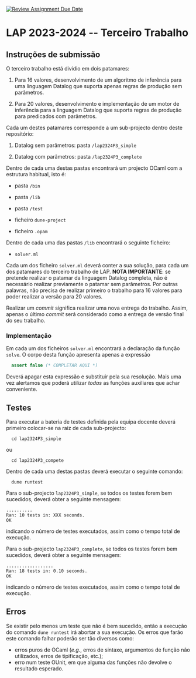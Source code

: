 [![Review Assignment Due Date](https://classroom.github.com/assets/deadline-readme-button-24ddc0f5d75046c5622901739e7c5dd533143b0c8e959d652212380cedb1ea36.svg)](https://classroom.github.com/a/CizYSU2T)
# LAP 2023-2024 -- Terceiro Trabalho

## Instruções de submissão

O terceiro trabalho está dividio em dois patamares:

1. Para 16 valores, desenvolvimento de um algoritmo de inferência para uma
   linguagem Datalog que suporta apenas regras de produção sem parâmetros.

2. Para 20 valores, desenvolvimento e implementação de um motor de inferência
   para a linguagem Datalog que suporta regras de produção para predicados com
   parâmetros.

Cada um destes patamares corresponde a um sub-projecto dentro deste repositório:

1. Datalog sem parâmetros: pasta `/lap2324P3_simple`

2. Datalog com parâmetros: pasta `/lap2324P3_complete`

Dentro de cada uma destas pastas encontrará um projecto OCaml com a estrutura
habitual, isto é:

* pasta `/bin`

* pasta `/lib`

* pasta `/test`

* ficheiro `dune-project`

* ficheiro `.opam`

Dentro de cada uma das pastas `/lib` encontrará o seguinte ficheiro:
  - `solver.ml`

Cada um dos ficheiro `solver.ml` deverá conter a sua solução, para cada um dos
patamares do terceiro trabalho de LAP. **NOTA IMPORTANTE**: se pretende realizar
o patamar da linguagem Datalog completa, não é necessário realizar previamente o
patamar sem parâmetros. Por outras palavras, não precisa de realizar primeiro o
trabalho para 16 valores para poder realizar a versão para 20 valores.

Realizar um *commit* significa realizar uma nova entrega do trabalho. Assim,
apenas o último *commit* será considerado como a entrega de versão final do seu
trabalho.

### Implementação

Em cada um dos ficheiros `solver.ml` encontrará a declaração da função `solve`. O
corpo desta função apresenta apenas a expressão

```ocaml
  assert false (* COMPLETAR AQUI *)
```

Deverá apagar esta expressão e substituir pela sua resolução. Mais uma vez
alertamos que poderá utilizar *todas* as funções auxiliares que achar
conveniente.

## Testes

Para executar a bateria de testes definida pela equipa docente deverá primeiro
colocar-se na raiz de cada sub-projecto:

```console
  cd lap2324P3_simple
```

ou

```console
  cd lap2324P3_compete
```

Dentro de cada uma destas pastas deverá executar o seguinte comando:

```console
  dune runtest
```

Para o sub-projecto `lap2324P3_simple`, se todos os testes forem bem sucedidos,
deverá obter a seguinte mensagem:

```console
..........
Ran: 10 tests in: XXX seconds.
OK
```

indicando o número de testes executados, assim como o tempo total de execução.

Para o sub-projecto `lap2324P3_complete`, se todos os testes forem bem sucedidos,
deverá obter a seguinte mensagem:

```console
..................
Ran: 18 tests in: 0.10 seconds.
OK
```

indicando o número de testes executados, assim como o tempo total de execução.

## Erros

Se existir pelo menos um teste que não é bem sucedido, então a execução do
comando `dune runtest` irá abortar a sua execução. Os erros que farão este
comando falhar poderão ser tão diversos como:

- erros puros de OCaml (*e.g.*, erros de sintaxe, argumentos de função não
  utilizados, erros de tipificação, etc.);
- erro num teste OUnit, em que alguma das funções não devolve o resultado esperado.
